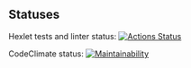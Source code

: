 ## Statuses

Hexlet tests and linter status: [![Actions Status](https://github.com/uhbif19/python-project-lvl1/workflows/hexlet-check/badge.svg)](https://github.com/uhbif19/python-project-lvl1/actions)

CodeClimate status: [![Maintainability](https://api.codeclimate.com/v1/badges/a99a88d28ad37a79dbf6/maintainability)](https://codeclimate.com/github/codeclimate/codeclimate/maintainability)
